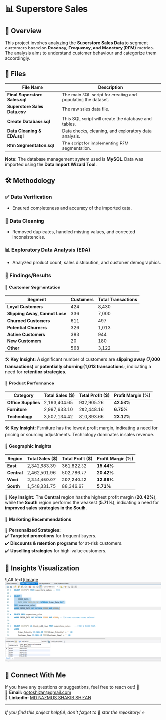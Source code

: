 # 📊 Superstore Sales

## 📌 Overview
This project involves analyzing the **Superstore Sales Data** to segment customers based on **Recency, Frequency, and Monetary (RFM)** metrics. The analysis aims to understand customer behaviour and categorize them accordingly.

## 📂 Files
| File Name                     | Description                                              |
|-------------------------------|----------------------------------------------------------|
| **Final Superstore Sales.sql** | The main SQL script for creating and populating the dataset. |
| **Superstore Sales Data.csv**  | The raw sales data file.                                |
| **Create Database.sql**        | This SQL script will create the database and tables.    |
| **Data Cleaning & EDA.sql**    | Data checks, cleaning, and exploratory data analysis.   |
| **Rfm Segmentation.sql**       | The script for implementing RFM segmentation.          |

**Note:** The database management system used is **MySQL**. Data was imported using the **Data Import Wizard Tool**.

## 🛠 Methodology
### ✅ Data Verification
- Ensured completeness and accuracy of the imported data.

### 🧹 Data Cleaning
- Removed duplicates, handled missing values, and corrected inconsistencies.

### 📊 Exploratory Data Analysis (EDA)
- Analyzed product count, sales distribution, and customer demographics.

### 🎯 Findings/Results
#### 📌 Customer Segmentation
| Segment                          | Customers | Total Transactions |
|----------------------------------|------------|------------------|
| **Loyal Customers**              | 424        | 8,430            |
| **Slipping Away, Cannot Lose**   | 336        | 7,000            |
| **Churned Customers**            | 611        | 497              |
| **Potential Churners**           | 326        | 1,013            |
| **Active Customers**             | 383        | 944              |
| **New Customers**                | 20         | 180              |
| **Other**                        | 568        | 3,122            |

🛠 **Key Insight:** A significant number of customers are **slipping away (7,000 transactions)** or **potentially churning (1,013 transactions)**, indicating a need for **retention strategies**.

#### 📌 Product Performance
| Category         | Total Sales ($) | Total Profit ($) | Profit Margin (%) |
|-----------------|---------------|----------------|----------------|
| **Office Supplies** | 2,193,404.65  | 932,905.26    | **42.53%**  |
| **Furniture**       | 2,997,633.10  | 202,448.16    | **6.75%**   |
| **Technology**      | 3,507,134.42  | 810,893.66    | **23.12%**  |

🛠 **Key Insight:** Furniture has the lowest profit margin, indicating a need for pricing or sourcing adjustments. Technology dominates in sales revenue.

#### 📌 Geographic Insights
| Region  | Total Sales ($) | Total Profit ($) | Profit Margin (%) |
|---------|---------------|----------------|----------------|
| **East**     | 2,342,683.39  | 361,822.32  | **15.44%** |
| **Central**  | 2,462,501.96  | 502,786.77  | **20.42%** |
| **West**     | 2,344,459.07  | 297,240.32  | **12.68%** |
| **South**    | 1,548,331.75  | 88,346.67   | **5.71%** |

📌 **Key Insight:** The **Central** region has the highest profit margin (**20.42%**), while the **South** region performs the weakest (**5.71%**), indicating a need for **improved sales strategies in the South**.

#### 📌 Marketing Recommendations
📢 **Personalized Strategies:**  
✔️ **Targeted promotions** for frequent buyers.  
✔️ **Discounts & retention programs** for at-risk customers.  
✔️ **Upselling strategies** for high-value customers.  

## 📸 Insights Visualization
![Alt text]([image](https://github.com/ShakibShizan/superstore_sales/blob/694fcbf162057a7eb2f37e3113d216a9a3bd9c1a/Picture%20attachment/Cleaning_1.png)
![Alt text](https://github.com/ShakibShizan/superstore_sales/blob/99368ecaac80deacbb01457a4317cc9a00e2dad1/Picture%20attachment/Cleaning_2.png)

## 🔗 Connect With Me
If you have any questions or suggestions, feel free to reach out! 🚀  
📧 **Email:** gotoshizan@gmail.com  
🔗 **LinkedIn:** [MD NAZMUS SHAKIB SHIZAN](https://www.linkedin.com/in/md-nazmus-shakib-shizan/)


---
_If you find this project helpful, don't forget to 🌟 star the repository!_ ⭐
